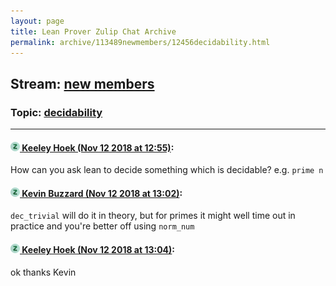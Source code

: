 ```yaml
---
layout: page
title: Lean Prover Zulip Chat Archive 
permalink: archive/113489newmembers/12456decidability.html
---
```


## Stream: [new members](index.html)
### Topic: [decidability](12456decidability.html)

---

#### [![Click to go to Zulip](../../assets/img/zulip2.png) Keeley Hoek (Nov 12 2018 at 12:55)](https://leanprover.zulipchat.com/#narrow/stream/113489-new%20members/topic/decidability/near/147521031):
How can you ask lean to decide something which is decidable? e.g. `prime n`

#### [![Click to go to Zulip](../../assets/img/zulip2.png) Kevin Buzzard (Nov 12 2018 at 13:02)](https://leanprover.zulipchat.com/#narrow/stream/113489-new%20members/topic/decidability/near/147521350):
`dec_trivial` will do it in theory, but for primes it might well time out in practice and you're better off using `norm_num`

#### [![Click to go to Zulip](../../assets/img/zulip2.png) Keeley Hoek (Nov 12 2018 at 13:04)](https://leanprover.zulipchat.com/#narrow/stream/113489-new%20members/topic/decidability/near/147521438):
ok thanks Kevin

